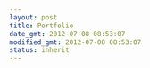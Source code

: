 ```yaml
---
layout: post
title: Portfolio
date_gmt: 2012-07-08 08:53:07
modified_gmt: 2012-07-08 08:53:07
status: inherit
---
```


